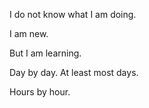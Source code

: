 I do not know what I am doing. 

I am new.

But I am learning.

Day by day. At least most days.

Hours by hour.

